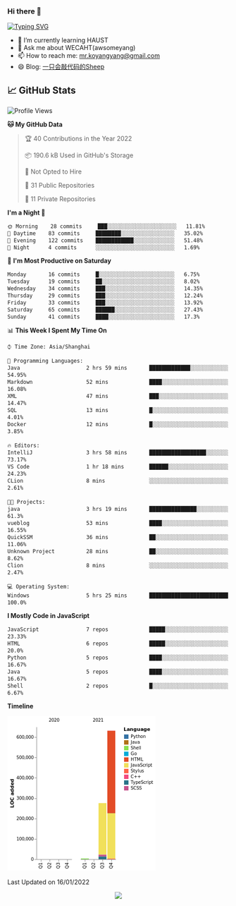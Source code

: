 ### Hi there 👋

[![Typing SVG](https://readme-typing-svg.herokuapp.com?color=%23F78A63&lines=Here+are+some+ideas+to+get+you+started%3A)](https://git.io/typing-svg)

- 🌱 I’m currently learning HAUST
- 💬 Ask me about WECAHT(awsomeyang)
- 📫 How to reach me: mr.koyangyang@gmail.com
- 😄 Blog: [一只会敲代码的Sheep](https://codeyang.pages.dev/)


## &#x1f4c8; GitHub Stats
<!--START_SECTION:waka-->
![Profile Views](http://img.shields.io/badge/Profile%20Views-0-blue)

**🐱 My GitHub Data** 

> 🏆 40 Contributions in the Year 2022
 > 
> 📦 190.6 kB Used in GitHub's Storage 
 > 
> 🚫 Not Opted to Hire
 > 
> 📜 31 Public Repositories 
 > 
> 🔑 11 Private Repositories  
 > 
**I'm a Night 🦉** 

```text
🌞 Morning    28 commits     ███░░░░░░░░░░░░░░░░░░░░░░   11.81% 
🌆 Daytime    83 commits     ████████░░░░░░░░░░░░░░░░░   35.02% 
🌃 Evening    122 commits    ████████████░░░░░░░░░░░░░   51.48% 
🌙 Night      4 commits      ░░░░░░░░░░░░░░░░░░░░░░░░░   1.69%

```
📅 **I'm Most Productive on Saturday** 

```text
Monday       16 commits     █░░░░░░░░░░░░░░░░░░░░░░░░   6.75% 
Tuesday      19 commits     ██░░░░░░░░░░░░░░░░░░░░░░░   8.02% 
Wednesday    34 commits     ███░░░░░░░░░░░░░░░░░░░░░░   14.35% 
Thursday     29 commits     ███░░░░░░░░░░░░░░░░░░░░░░   12.24% 
Friday       33 commits     ███░░░░░░░░░░░░░░░░░░░░░░   13.92% 
Saturday     65 commits     ██████░░░░░░░░░░░░░░░░░░░   27.43% 
Sunday       41 commits     ████░░░░░░░░░░░░░░░░░░░░░   17.3%

```


📊 **This Week I Spent My Time On** 

```text
⌚︎ Time Zone: Asia/Shanghai

💬 Programming Languages: 
Java                     2 hrs 59 mins       █████████████░░░░░░░░░░░░   54.95% 
Markdown                 52 mins             ████░░░░░░░░░░░░░░░░░░░░░   16.08% 
XML                      47 mins             ███░░░░░░░░░░░░░░░░░░░░░░   14.47% 
SQL                      13 mins             █░░░░░░░░░░░░░░░░░░░░░░░░   4.01% 
Docker                   12 mins             █░░░░░░░░░░░░░░░░░░░░░░░░   3.85%

🔥 Editors: 
IntelliJ                 3 hrs 58 mins       ██████████████████░░░░░░░   73.17% 
VS Code                  1 hr 18 mins        ██████░░░░░░░░░░░░░░░░░░░   24.23% 
CLion                    8 mins              ░░░░░░░░░░░░░░░░░░░░░░░░░   2.61%

🐱‍💻 Projects: 
java                     3 hrs 19 mins       ███████████████░░░░░░░░░░   61.3% 
vueblog                  53 mins             ████░░░░░░░░░░░░░░░░░░░░░   16.55% 
QuickSSM                 36 mins             ██░░░░░░░░░░░░░░░░░░░░░░░   11.06% 
Unknown Project          28 mins             ██░░░░░░░░░░░░░░░░░░░░░░░   8.62% 
Clion                    8 mins              ░░░░░░░░░░░░░░░░░░░░░░░░░   2.47%

💻 Operating System: 
Windows                  5 hrs 25 mins       █████████████████████████   100.0%

```

**I Mostly Code in JavaScript** 

```text
JavaScript               7 repos             █████░░░░░░░░░░░░░░░░░░░░   23.33% 
HTML                     6 repos             █████░░░░░░░░░░░░░░░░░░░░   20.0% 
Python                   5 repos             ████░░░░░░░░░░░░░░░░░░░░░   16.67% 
Java                     5 repos             ████░░░░░░░░░░░░░░░░░░░░░   16.67% 
Shell                    2 repos             █░░░░░░░░░░░░░░░░░░░░░░░░   6.67%

```


**Timeline**

![Chart not found](https://raw.githubusercontent.com/koyangyang/koyangyang/main/charts/bar_graph.png) 


 Last Updated on 16/01/2022
<!--END_SECTION:waka-->

<!-- <div align="center"><img src="https://github-readme-streak-stats.koyang.workers.dev/?user=koyangyang" ></div> -->

<div align="center"><img src="https://activity-graph.koyang.workers.dev/graph?username=koyangyang&theme=github-light" ></div>

<!-- <div align="center"><img src="https://cdn.jsdelivr.net/gh/koyangyang/hugo_comment/assets/github-contribution-grid-snake.svg" ></div> -->

<!-- ![](https://github-readme-stats.vercel.app/api?username=koyangyang&show_icons=true&theme=flag-india)![](https://github-readme-stats.vercel.app/api/top-langs/?username=koyangyang&layout=compact) -->
<!-- <div align="center"><img src="https://github-readme-stats.vercel.app/api?username=koyangyang&show_icons=true&theme=flag-india" ></div> -->
<!-- <img src="https://github-readme-stats.vercel.app/api/top-langs/?username=koyangyang&layout=compact" > -->



<!-- <div align="center"><img src="https://github-readme-stats.vercel.app/api/wakatime?username=koyangyang" ></div> -->


<!--
[![Top Langs](https://github-readme-stats.vercel.app/api/top-langs/?username=koyangyang&langs_count=8)](https://github.com/anuraghazra/github-readme-stats)
- 🔭 I’m currently working on ...
- 👯 I’m looking to collaborate on ...
- 🤔 I’m looking for help with ...
- 💬 Ask me about ...
- 📫 How to reach me: ...
- 😄 Pronouns: ...
- ⚡ Fun fact: ...
-->
